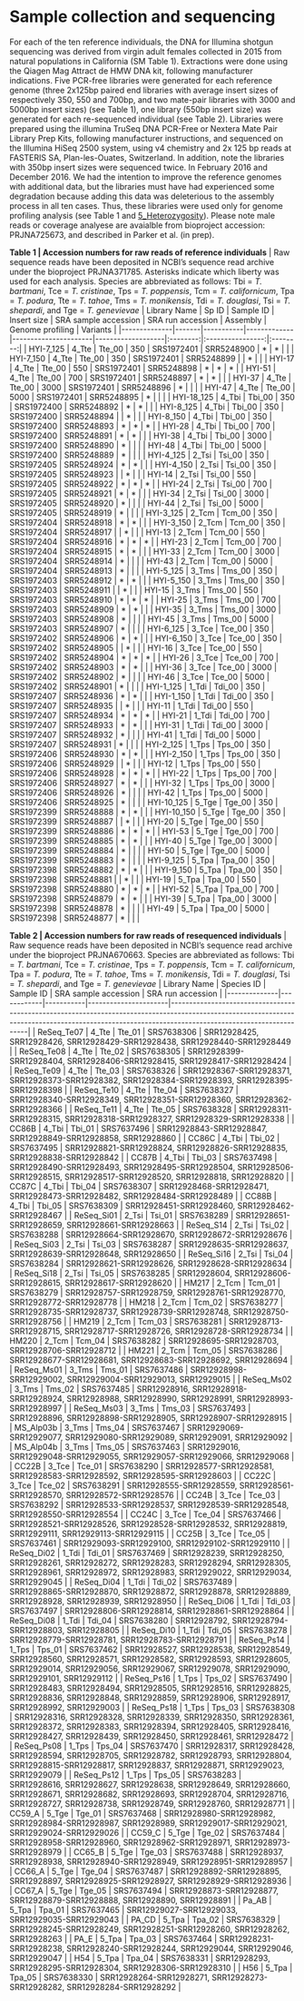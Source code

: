 # Sample collection and sequencing

For each of the ten reference individuals, the DNA for Illumina shotgun sequencing was derived from virgin adult females collected in 2015 from natural populations in California (SM Table 1). Extractions were done using the Qiagen Mag Attract de HMW DNA kit, following manufacturer indications. Five PCR-free libraries were generated for each reference genome (three 2x125bp paired end libraries with average insert sizes of respectively 350, 550 and 700bp, and two mate-pair libraries with 3000 and 5000bp insert sizes) (see Table 1), one library (550bp insert size) was generated for each re-sequenced individual (see Table 2). Libraries were prepared using the illumina TruSeq DNA PCR-Free or Nextera Mate Pair Library Prep Kits, following manufacturer instructions, and sequenced on the Illumina HiSeq 2500 system, using v4 chemistry and 2x 125 bp reads at FASTERIS SA, Plan-les-Ouates, Switzerland. In addition, note the libraries with 350bp insert sizes were sequenced twice. In February 2016 and December 2016. We had the intention to improve the reference genomes with additional data, but the libraries must have had experienced some degradation because adding this data was deleterious to the assembly process in all ten cases. Thus, these libraries were used only for genome profiling analysis (see Table 1 and [5_Heterozygosity](5_Heterozygosity)). Please note male reads or coverage analyese are avaialble from bioproject accession: PRJNA725673, and described in Parker et al. (in prep).

**Table 1 | Accession numbers for raw reads of reference individuals** | Raw sequence reads have been deposited in NCBI’s sequence read archive under the bioproject PRJNA371785. Asterisks indicate which liberty was used for each analysis. Species are abbreviated as follows: Tbi = _T. bartmani_, Tce = _T. cristinae_, Tps = _T. poppensis_, Tcm = _T. californicum_, Tpa = _T. podura_, Tte = _T. tahoe_, Tms = _T. monikensis_, Tdi = _T. douglasi_, Tsi = _T. shepardi_, and Tge = _T. genevievae_ 
| Library Name | Sp ID | Sample ID | Insert size | SRA sample accession | SRA run accession | Assembly | Genome profiling | Variants |
|--------------|-------|-----------|-------------|----------------------|-------------------|:--------:|:----------------:|:--------:|
| HYI-7_125    | 4_Tte | Tte_00    | 350         | SRS1972401           | SRR5248900        |     *    |         *        |          |
| HYI-7_150    | 4_Tte | Tte_00    | 350         | SRS1972401           | SRR5248899        |          |         *        |          |
| HYI-17       | 4_Tte | Tte_00    | 550         | SRS1972401           | SRR5248898        |     *    |         *        |     *    |
| HYI-51       | 4_Tte | Tte_00    | 700         | SRS1972401           | SRR5248897        |     *    |         *        |          |
| HYI-37       | 4_Tte | Tte_00    | 3000        | SRS1972401           | SRR5248896        |     *    |                  |          |
| HYI-47       | 4_Tte | Tte_00    | 5000        | SRS1972401           | SRR5248895        |     *    |                  |          |
| HYI-18_125   | 4_Tbi | Tbi_00    | 350         | SRS1972400           | SRR5248892        |     *    |         *        |          |
| HYI-8_125    | 4_Tbi | Tbi_00    | 350         | SRS1972400           | SRR5248894        |          |         *        |          |
| HYI-8_150    | 4_Tbi | Tbi_00    | 350         | SRS1972400           | SRR5248893        |     *    |         *        |     *    |
| HYI-28       | 4_Tbi | Tbi_00    | 700         | SRS1972400           | SRR5248891        |     *    |         *        |          |
| HYI-38       | 4_Tbi | Tbi_00    | 3000        | SRS1972400           | SRR5248890        |     *    |                  |          |
| HYI-48       | 4_Tbi | Tbi_00    | 5000        | SRS1972400           | SRR5248889        |     *    |                  |          |
| HYI-4_125    | 2_Tsi | Tsi_00    | 350         | SRS1972405           | SRR5248924        |     *    |         *        |          |
| HYI-4_150    | 2_Tsi | Tsi_00    | 350         | SRS1972405           | SRR5248923        |          |         *        |          |
| HYI-14       | 2_Tsi | Tsi_00    | 550         | SRS1972405           | SRR5248922        |     *    |         *        |     *    |
| HYI-24       | 2_Tsi | Tsi_00    | 700         | SRS1972405           | SRR5248921        |     *    |         *        |          |
| HYI-34       | 2_Tsi | Tsi_00    | 3000        | SRS1972405           | SRR5248920        |     *    |                  |          |
| HYI-44       | 2_Tsi | Tsi_00    | 5000        | SRS1972405           | SRR5248919        |     *    |                  |          |
| HYI-3_125    | 2_Tcm | Tcm_00    | 350         | SRS1972404           | SRR5248918        |     *    |         *        |          |
| HYI-3_150    | 2_Tcm | Tcm_00    | 350         | SRS1972404           | SRR5248917        |          |         *        |          |
| HYI-13       | 2_Tcm | Tcm_00    | 550         | SRS1972404           | SRR5248916        |     *    |         *        |     *    |
| HYI-23       | 2_Tcm | Tcm_00    | 700         | SRS1972404           | SRR5248915        |     *    |         *        |          |
| HYI-33       | 2_Tcm | Tcm_00    | 3000        | SRS1972404           | SRR5248914        |     *    |                  |          |
| HYI-43       | 2_Tcm | Tcm_00    | 5000        | SRS1972404           | SRR5248913        |     *    |                  |          |
| HYI-5_125    | 3_Tms | Tms_00    | 350         | SRS1972403           | SRR5248912        |     *    |         *        |          |
| HYI-5_150    | 3_Tms | Tms_00    | 350         | SRS1972403           | SRR5248911        |          |         *        |          |
| HYI-15       | 3_Tms | Tms_00    | 550         | SRS1972403           | SRR5248910        |     *    |         *        |     *    |
| HYI-25       | 3_Tms | Tms_00    | 700         | SRS1972403           | SRR5248909        |     *    |         *        |          |
| HYI-35       | 3_Tms | Tms_00    | 3000        | SRS1972403           | SRR5248908        |     *    |                  |          |
| HYI-45       | 3_Tms | Tms_00    | 5000        | SRS1972403           | SRR5248907        |     *    |                  |          |
| HYI-6_125    | 3_Tce | Tce_00    | 350         | SRS1972402           | SRR5248906        |     *    |         *        |          |
| HYI-6_150    | 3_Tce | Tce_00    | 350         | SRS1972402           | SRR5248905        |          |         *        |          |
| HYI-16       | 3_Tce | Tce_00    | 550         | SRS1972402           | SRR5248904        |     *    |         *        |     *    |
| HYI-26       | 3_Tce | Tce_00    | 700         | SRS1972402           | SRR5248903        |     *    |         *        |          |
| HYI-36       | 3_Tce | Tce_00    | 3000        | SRS1972402           | SRR5248902        |     *    |                  |          |
| HYI-46       | 3_Tce | Tce_00    | 5000        | SRS1972402           | SRR5248901        |     *    |                  |          |
| HYI-1_125    | 1_Tdi | Tdi_00    | 350         | SRS1972407           | SRR5248936        |     *    |         *        |          |
| HYI-1_150    | 1_Tdi | Tdi_00    | 350         | SRS1972407           | SRR5248935        |          |         *        |          |
| HYI-11       | 1_Tdi | Tdi_00    | 550         | SRS1972407           | SRR5248934        |     *    |         *        |     *    |
| HYI-21       | 1_Tdi | Tdi_00    | 700         | SRS1972407           | SRR5248933        |     *    |         *        |          |
| HYI-31       | 1_Tdi | Tdi_00    | 3000        | SRS1972407           | SRR5248932        |     *    |                  |          |
| HYI-41       | 1_Tdi | Tdi_00    | 5000        | SRS1972407           | SRR5248931        |     *    |                  |          |
| HYI-2_125    | 1_Tps | Tps_00    | 350         | SRS1972406           | SRR5248930        |     *    |         *        |          |
| HYI-2_150    | 1_Tps | Tps_00    | 350         | SRS1972406           | SRR5248929        |          |         *        |          |
| HYI-12       | 1_Tps | Tps_00    | 550         | SRS1972406           | SRR5248928        |     *    |         *        |     *    |
| HYI-22       | 1_Tps | Tps_00    | 700         | SRS1972406           | SRR5248927        |     *    |         *        |          |
| HYI-32       | 1_Tps | Tps_00    | 3000        | SRS1972406           | SRR5248926        |     *    |                  |          |
| HYI-42       | 1_Tps | Tps_00    | 5000        | SRS1972406           | SRR5248925        |     *    |                  |          |
| HYI-10_125   | 5_Tge | Tge_00    | 350         | SRS1972399           | SRR5248888        |     *    |         *        |          |
| HYI-10_150   | 5_Tge | Tge_00    | 350         | SRS1972399           | SRR5248887        |          |         *        |          |
| HYI-20       | 5_Tge | Tge_00    | 550         | SRS1972399           | SRR5248886        |     *    |         *        |     *    |
| HYI-53       | 5_Tge | Tge_00    | 700         | SRS1972399           | SRR5248885        |     *    |         *        |          |
| HYI-40       | 5_Tge | Tge_00    | 3000        | SRS1972399           | SRR5248884        |     *    |                  |          |
| HYI-50       | 5_Tge | Tge_00    | 5000        | SRS1972399           | SRR5248883        |     *    |                  |          |
| HYI-9_125    | 5_Tpa | Tpa_00    | 350         | SRS1972398           | SRR5248882        |     *    |         *        |          |
| HYI-9_150    | 5_Tpa | Tpa_00    | 350         | SRS1972398           | SRR5248881        |          |         *        |          |
| HYI-19       | 5_Tpa | Tpa_00    | 550         | SRS1972398           | SRR5248880        |     *    |         *        |     *    |
| HYI-52       | 5_Tpa | Tpa_00    | 700         | SRS1972398           | SRR5248879        |     *    |         *        |          |
| HYI-39       | 5_Tpa | Tpa_00    | 3000        | SRS1972398           | SRR5248878        |     *    |                  |          |
| HYI-49       | 5_Tpa | Tpa_00    | 5000        | SRS1972398           | SRR5248877        |     *    |                  |          |


**Table 2 | Accession numbers for raw reads of resequenced individuals** | Raw sequence reads have been deposited in NCBI’s sequence read archive under the bioproject PRJNA670663. Species are abbreviated as follows: Tbi = _T. bartmani_, Tce = _T. cristinae_, Tps = _T. poppensis_, Tcm = _T. californicum_, Tpa = _T. podura_, Tte = _T. tahoe_, Tms = _T. monikensis_, Tdi = _T. douglasi_, Tsi = _T. shepardi_, and Tge = _T. genevievae_ 
| Library Name | Species ID | Sample ID | SRA sample accession | SRA run accession                                                                                                                                                                                 |
|--------------|------------|-----------|----------------------|---------------------------------------------------------------------------------------------------------------------------------------------------------------------------------------------------|
| ReSeq_Te07   | 4_Tte      | Tte_01    | SRS7638306           | SRR12928425, SRR12928426, SRR12928429-SRR12928438, SRR12928440-SRR12928449                                                                                                                        |
| ReSeq_Te08   | 4_Tte      | Tte_02    | SRS7638305           | SRR12928399-SRR12928404, SRR12928406-SRR12928415, SRR12928417-SRR12928424                                                                                                                         |
| ReSeq_Te09   | 4_Tte      | Tte_03    | SRS7638326           | SRR12928367-SRR12928371, SRR12928373-SRR12928382, SRR12928384-SRR12928393, SRR12928395-SRR12928398                                                                                                |
| ReSeq_Te10   | 4_Tte      | Tte_04    | SRS7638327           | SRR12928340-SRR12928349, SRR12928351-SRR12928360, SRR12928362-SRR12928366                                                                                                                         |
| ReSeq_Te11   | 4_Tte      | Tte_05    | SRS7638328           | SRR12928311-SRR12928315, SRR12928318-SRR12928327, SRR12928329-SRR12928338                                                                                                                         |
| CC86B        | 4_Tbi      | Tbi_01    | SRS7637496           | SRR12928843-SRR12928847, SRR12928849-SRR12928858, SRR12928860                                                                                                                                     |
| CC86C        | 4_Tbi      | Tbi_02    | SRS7637495           | SRR12928821-SRR12928824, SRR12928826-SRR12928835, SRR12928838-SRR12928842                                                                                                                         |
| CC87B        | 4_Tbi      | Tbi_03    | SRS7637498           | SRR12928490-SRR12928493, SRR12928495-SRR12928504, SRR12928506-SRR12928515, SRR12928517-SRR12928520, SRR12928818, SRR12928820                                                                      |
| CC87C        | 4_Tbi      | Tbi_04    | SRS7638307           | SRR12928468-SRR12928471, SRR12928473-SRR12928482, SRR12928484-SRR12928489                                                                                                                         |
| CC88B        | 4_Tbi      | Tbi_05    | SRS7638309           | SRR12928451-SRR12928460, SRR12928462-SRR12928467                                                                                                                                                  |
| ReSeq_Si01   | 2_Tsi      | Tsi_01    | SRS7638289           | SRR12928651-SRR12928659, SRR12928661-SRR12928663                                                                                                                                                  |
| ReSeq_S14    | 2_Tsi      | Tsi_02    | SRS7638288           | SRR12928664-SRR12928670, SRR12928672-SRR12928676                                                                                                                                                  |
| ReSeq_Si03   | 2_Tsi      | Tsi_03    | SRS7638287           | SRR12928635-SRR12928637, SRR12928639-SRR12928648, SRR12928650                                                                                                                                     |
| ReSeq_Si16   | 2_Tsi      | Tsi_04    | SRS7638284           | SRR12928621-SRR12928626, SRR12928628-SRR12928634                                                                                                                                                  |
| ReSeq_Si18   | 2_Tsi      | Tsi_05    | SRS7638285           | SRR12928604, SRR12928606-SRR12928615, SRR12928617-SRR12928620                                                                                                                                     |
| HM217        | 2_Tcm      | Tcm_01    | SRS7638279           | SRR12928757-SRR12928759, SRR12928761-SRR12928770, SRR12928772-SRR12928778                                                                                                                         |
| HM218        | 2_Tcm      | Tcm_02    | SRS7638277           | SRR12928735-SRR12928737, SRR12928739-SRR12928748, SRR12928750-SRR12928756                                                                                                                         |
| HM219        | 2_Tcm      | Tcm_03    | SRS7638281           | SRR12928713-SRR12928715, SRR12928717-SRR12928726, SRR12928728-SRR12928734                                                                                                                         |
| HM220        | 2_Tcm      | Tcm_04    | SRS7638282           | SRR12928695-SRR12928703, SRR12928706-SRR12928712                                                                                                                                                  |
| HM221        | 2_Tcm      | Tcm_05    | SRS7638286           | SRR12928677-SRR12928681, SRR12928683-SRR12928692, SRR12928694                                                                                                                                     |
| ReSeq_Ms01   | 3_Tms      | Tms_01    | SRS7637486           | SRR12928998-SRR12929002, SRR12929004-SRR12929013, SRR12929015                                                                                                                                     |
| ReSeq_Ms02   | 3_Tms      | Tms_02    | SRS7637485           | SRR12928916, SRR12928918-SRR12928924, SRR12928988, SRR12928990, SRR12928991, SRR12928993-SRR12928997                                                                                              |
| ReSeq_Ms03   | 3_Tms      | Tms_03    | SRS7637493           | SRR12928896, SRR12928898-SRR12928905, SRR12928907-SRR12928915                                                                                                                                     |
| MS_Alp03b    | 3_Tms      | Tms_04    | SRS7637467           | SRR12929069-SRR12929077, SRR12929080-SRR12929089, SRR12929091, SRR12929092                                                                                                                        |
| MS_Alp04b    | 3_Tms      | Tms_05    | SRS7637463           | SRR12929016, SRR12929048-SRR12929055, SRR12929057-SRR12929066, SRR12929068                                                                                                                        |
| CC22B        | 3_Tce      | Tce_01    | SRS7638290           | SRR12928577-SRR12928581, SRR12928583-SRR12928592, SRR12928595-SRR12928603                                                                                                                         |
| CC22C        | 3_Tce      | Tce_02    | SRS7638291           | SRR12928555-SRR12928559, SRR12928561-SRR12928570, SRR12928572-SRR12928576                                                                                                                         |
| CC24B        | 3_Tce      | Tce_03    | SRS7638292           | SRR12928533-SRR12928537, SRR12928539-SRR12928548, SRR12928550-SRR12928554                                                                                                                         |
| CC24C        | 3_Tce      | Tce_04    | SRS7637466           | SRR12928521-SRR12928526, SRR12928528-SRR12928532, SRR12928819, SRR12929111, SRR12929113-SRR12929115                                                                                               |
| CC25B        | 3_Tce      | Tce_05    | SRS7637461           | SRR12929093-SRR12929100, SRR12929102-SRR12929110                                                                                                                                                  |
| ReSeq_Di02   | 1_Tdi      | Tdi_01    | SRS7637469           | SRR12928239, SRR12928250, SRR12928261, SRR12928272, SRR12928283, SRR12928294, SRR12928305, SRR12928961, SRR12928972, SRR12928983, SRR12929022, SRR12929034, SRR12929045                           |
| ReSeq_Di04   | 1_Tdi      | Tdi_02    | SRS7637489           | SRR12928865-SRR12928870, SRR12928872, SRR12928878, SRR12928889, SRR12928928, SRR12928939, SRR12928950                                                                                             |
| ReSeq_Di06   | 1_Tdi      | Tdi_03    | SRS7637497           | SRR12928806-SRR12928814, SRR12928861-SRR12928864                                                                                                                                                  |
| ReSeq_Di08   | 1_Tdi      | Tdi_04    | SRS7638280           | SRR12928792, SRR12928794-SRR12928803, SRR12928805                                                                                                                                                 |
| ReSeq_Di10   | 1_Tdi      | Tdi_05    | SRS7638278           | SRR12928779-SRR12928781, SRR12928783-SRR12928791                                                                                                                                                  |
| ReSeq_Ps14   | 1_Tps      | Tps_01    | SRS7637462           | SRR12928527, SRR12928538, SRR12928549, SRR12928560, SRR12928571, SRR12928582, SRR12928593, SRR12928605, SRR12929014, SRR12929056, SRR12929067, SRR12929078, SRR12929090, SRR12929101, SRR12929112 |
| ReSeq_Ps16   | 1_Tps      | Tps_02    | SRS7637490           | SRR12928483, SRR12928494, SRR12928505, SRR12928516, SRR12928825, SRR12928836, SRR12928848, SRR12928859, SRR12928906, SRR12928917, SRR12928992, SRR12929003                                        |
| ReSeq_Ps18   | 1_Tps      | Tps_03    | SRS7638308           | SRR12928316, SRR12928328, SRR12928339, SRR12928350, SRR12928361, SRR12928372, SRR12928383, SRR12928394, SRR12928405, SRR12928416, SRR12928427, SRR12928439, SRR12928450, SRR12928461, SRR12928472 |
| ReSeq_Ps08   | 1_Tps      | Tps_04    | SRS7637470           | SRR12928317, SRR12928428, SRR12928594, SRR12928705, SRR12928782, SRR12928793, SRR12928804, SRR12928815-SRR12928817, SRR12928837, SRR12928871, SRR12929023, SRR12929079                            |
| ReSeq_Ps12   | 1_Tps      | Tps_05    | SRS7638283           | SRR12928616, SRR12928627, SRR12928638, SRR12928649, SRR12928660, SRR12928671, SRR12928682, SRR12928693, SRR12928704, SRR12928716, SRR12928727, SRR12928738, SRR12928749, SRR12928760, SRR12928771 |
| CC59_A       | 5_Tge      | Tge_01    | SRS7637468           | SRR12928980-SRR12928982, SRR12928984-SRR12928987, SRR12928989, SRR12929017-SRR12929021, SRR12929024-SRR12929026                                                                                   |
| CC59_C       | 5_Tge      | Tge_02    | SRS7637484           | SRR12928958-SRR12928960, SRR12928962-SRR12928971, SRR12928973-SRR12928979                                                                                                                         |
| CC65_B       | 5_Tge      | Tge_03    | SRS7637488           | SRR12928937, SRR12928938, SRR12928940-SRR12928949, SRR12928951-SRR12928957                                                                                                                        |
| CC66_A       | 5_Tge      | Tge_04    | SRS7637487           | SRR12928892-SRR12928895, SRR12928897, SRR12928925-SRR12928927, SRR12928929-SRR12928936                                                                                                            |
| CC67_A       | 5_Tge      | Tge_05    | SRS7637494           | SRR12928873-SRR12928877, SRR12928879-SRR12928888, SRR12928890, SRR12928891                                                                                                                        |
| Pa_AB        | 5_Tpa      | Tpa_01    | SRS7637465           | SRR12929027-SRR12929033, SRR12929035-SRR12929043                                                                                                                                                  |
| PA_CD        | 5_Tpa      | Tpa_02    | SRS7638329           | SRR12928245-SRR12928249, SRR12928251-SRR12928260, SRR12928262, SRR12928263                                                                                                                        |
| PA_E         | 5_Tpa      | Tpa_03    | SRS7637464           | SRR12928231-SRR12928238, SRR12928240-SRR12928244, SRR12929044, SRR12929046, SRR12929047                                                                                                           |
| H54          | 5_Tpa      | Tpa_04    | SRS7638331           | SRR12928293, SRR12928295-SRR12928304, SRR12928306-SRR12928310                                                                                                                                     |
| H56          | 5_Tpa      | Tpa_05    | SRS7638330           | SRR12928264-SRR12928271, SRR12928273-SRR12928282, SRR12928284-SRR12928292                                                                                                                         |
